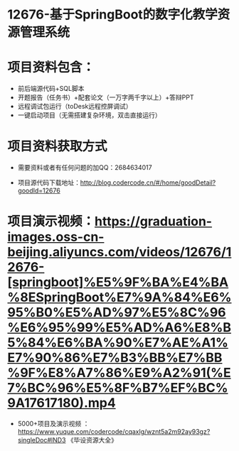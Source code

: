 #   12676-基于SpringBoot的数字化教学资源管理系统

#   项目资料包含：
*    前后端源代码+SQL脚本
*    开题报告（任务书）+配套论文（一万字两千字以上）+答辩PPT
*   远程调试包运行（toDesk远程控屏调试）
*   一键启动项目（无需搭建复杂环境，双击直接运行）


#   项目资料获取方式
*   需要资料或者有任何问题的加QQ：2684634017

*   项目源代码下载地址：http://blog.codercode.cn/#/home/goodDetail?goodId=12676

#  项目演示视频：https://graduation-images.oss-cn-beijing.aliyuncs.com/videos/12676/12676-[springboot]%E5%9F%BA%E4%BA%8ESpringBoot%E7%9A%84%E6%95%B0%E5%AD%97%E5%8C%96%E6%95%99%E5%AD%A6%E8%B5%84%E6%BA%90%E7%AE%A1%E7%90%86%E7%B3%BB%E7%BB%9F%E8%A7%86%E9%A2%91(%E7%BC%96%E5%8F%B7%EF%BC%9A17617180).mp4

*  5000+项目及演示视频 ：https://www.yuque.com/codercode/cqaxlg/wznt5a2m92ay93gz?singleDoc#lND3 《毕设资源大全》

